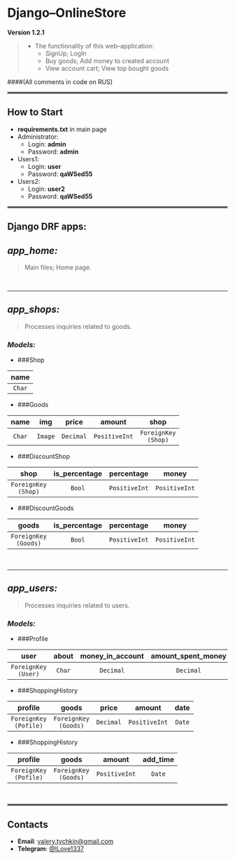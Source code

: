 # Django–OnlineStore
  
**Version 1.2.1**

> * The functionality of this web–application:
>     *  SignUp; LogIn
>     *  Buy goods; Add money to created account
>     *  View account cart; View top bought goods

####(All comments in code on RUS)

<hr style="border:2px solid gray">

## How to Start

*  __requirements.txt__ in main page
*  Administrator:  
   * Login: __admin__  
   * Password: __admin__
*  Users1:
   * Login: __user__
   * Password: __qaWSed55__
*  Users2:
   * Login: __user2__
   * Password: __qaWSed55__

<hr style="border:2px solid gray">

## Django DRF apps:
## *app_home:*

>Main files; Home page.

<br>

---
## *app_shops:*

>Processes inquiries related to goods.

### *Models:*
*  ###Shop

name |
:---: |
`Char` |

*  ###Goods

name | img | price | amount | shop
:---: | :---: | :---: | :---: | :---:
`Char` | `Image` | `Decimal` | `PositiveInt` | `ForeignKey`<br>`(Shop)`  

*  ###DiscountShop

shop | is_percentage | percentage | money
:---: | :---: | :---: | :---: 
`ForeignKey`<br>`(Shop)` | `Bool` | `PositiveInt` | `PositiveInt`

*  ###DiscountGoods

goods | is_percentage | percentage | money
:---: | :---: | :---: | :---: 
`ForeignKey`<br>`(Goods)` | `Bool` | `PositiveInt` | `PositiveInt`

<br>

---
## *app_users:*

>Processes inquiries related to users.

### *Models:*
*  ###Profile

user | about | money_in_account | amount_spent_money
:---: | :---: | :---: | :---: 
`ForeignKey`<br>`(User)`  | `Char` | `Decimal` | `Decimal`

*  ###ShoppingHistory

profile | goods | price | amount | date
:---: | :---: | :---: | :---: | :---: 
`ForeignKey`<br>`(Pofile)` | `ForeignKey`<br>`(Goods)` | `Decimal` | `PositiveInt` | `Date` 

*  ###ShoppingHistory

profile | goods | amount | add_time
:---: | :---: | :---: | :---: 
`ForeignKey`<br>`(Pofile)` | `ForeignKey`<br>`(Goods)` | `PositiveInt` | `Date` 

<br>
<hr style="border:2px solid gray">

## Contacts
- __Email__: [valery.tychkin@gmail.com](valery.tychkin@gmail.com)  
- __Telegram__: [@ILove1337](https://t.me/ILove1337)

